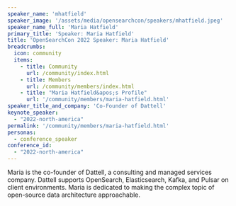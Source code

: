 ```yaml
---
speaker_name: 'mhatfield'
speaker_image: '/assets/media/opensearchcon/speakers/mhatfield.jpeg'
speaker_name_full: 'Maria Hatfield'
primary_title: 'Speaker: Maria Hatfield'
title: 'OpenSearchCon 2022 Speaker: Maria Hatfield'
breadcrumbs:
  icon: community
  items:
    - title: Community
      url: /community/index.html
    - title: Members
      url: /community/members/index.html
    - title: "Maria Hatfield&apos;s Profile"
      url: '/community/members/maria-hatfield.html'
speaker_title_and_company: 'Co-Founder of Dattell'
keynote_speaker:
  - "2022-north-america"
permalink: '/community/members/maria-hatfield.html'
personas:
  - conference_speaker
conference_id:
  - "2022-north-america"
---
```

Maria is the co-founder of Dattell, a consulting and managed services company. Dattell supports OpenSearch, Elasticsearch, Kafka, and Pulsar on client environments.  Maria is dedicated to making the complex topic of open-source data architecture approachable.
